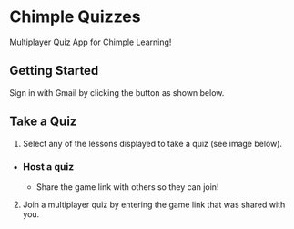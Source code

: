 # Chimple Quizzes
Multiplayer Quiz App for Chimple Learning!

## Getting Started
Sign in with Gmail by clicking the button as shown below.

## Take a Quiz
1. Select any of the lessons displayed to take a quiz (see image below).
 - ### Host a quiz
   - Share the game link with others so they can join!
2. Join a multiplayer quiz by entering the game link that was shared with you.
